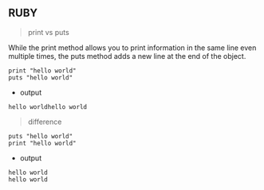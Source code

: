 ## **RUBY**


> print vs puts

While the print method allows you to print information in the same line even multiple times, the puts method adds a new line at the end of the object.

```
print "hello world"
puts "hello world"
```
 * output
 ```
 hello worldhello world
 ```

 >difference
 
  ```
puts "hello world"
print "hello world"
 ```
 * output
 ```
 hello world
hello world
 ```
